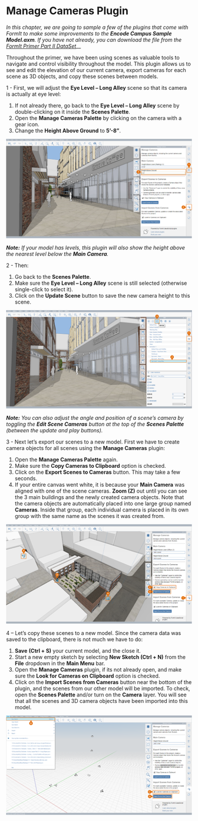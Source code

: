 # Manage Cameras Plugin

_In this chapter, we are going to sample a few of the plugins that come with FormIt to make some improvements to the_ _**Encode Campus Sample Model.axm**. If you have not already, you can download the file from the_ [_FormIt Primer Part II DataSet_](https://formit-help.s3.amazonaws.com/FormIt+Primer+Part+2+Datasets.zip)__

Throughout the primer, we have been using scenes as valuable tools to navigate and control visibility throughout the model. This plugin allows us to see and edit the elevation of our current camera, export cameras for each scene as 3D objects, and copy these scenes between models.

1 - First, we will adjust the **Eye Level – Long Alley** scene so that its camera is actually at eye level:

1. If not already there, go back to the **Eye Level – Long Alley** scene by double-clicking on it inside the **Scenes Palette**.
2. Open the **Manage Cameras Palette** by clicking on the camera with a gear icon.
3. Change the **Height Above Ground** to **5’-8”**.

![](<../../.gitbook/assets/6 (6).png>)

_**Note:**_ _If your model has levels, this plugin will also show the height above the nearest level below the_ _**Main Camera**._

2 - Then:

1. Go back to the **Scenes Palette**.
2. Make sure the **Eye Level – Long Alley** scene is still selected (otherwise single-click to select it).
3. Click on the **Update Scene** button to save the new camera height to this scene.

![](<../../.gitbook/assets/7 (1).png>)

_**Note:**_ _You can also adjust the angle and position of a scene’s camera by toggling the_ _**Edit Scene Cameras**_ _button at the top of the_ _**Scenes Palette**_ _(between the update and play buttons)._

3 - Next let’s export our scenes to a new model. First we have to create camera objects for all scenes using the **Manage Cameras** plugin:

1. Open the **Manage Cameras Palette** again.
2. Make sure the **Copy Cameras to Clipboard** option is checked.
3. Click on the **Export Scenes to Cameras** button. This may take a few seconds.
4. If your entire canvas went white, it is because your **Main Camera** was aligned with one of the scene cameras. **Zoom (Z)** out until you can see the 3 main buildings and the newly created camera objects. Note that the camera objects are automatically placed into one large group named **Cameras**. Inside that group, each individual camera is placed in its own group with the same name as the scenes it was created from.

![](<../../.gitbook/assets/8 (7).png>)

4 – Let’s copy these scenes to a new model. Since the camera data was saved to the clipboard, there is not much we have to do:

1. **Save** **(Ctrl + S)** your current model, and the close it.
2. Start a new empty sketch by selecting **New Sketch (Ctrl + N)** from the **File** dropdown in the **Main Menu** bar.
3. Open the **Manage Cameras** plugin, if its not already open, and make sure the **Look for Cameras on Clipboard** option is checked.
4. Click on the **Import Scenes from Cameras** button near the bottom of the plugin, and the scenes from our other model will be imported. To check, open the **Scenes Palette** and/or turn on the **Camera** layer. You will see that all the scenes and 3D camera objects have been imported into this model.

![](<../../.gitbook/assets/9 (7).png>)
